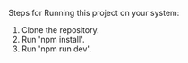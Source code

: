 Steps for Running this project on your system:

1. Clone the repository.
2. Run 'npm install'.
3. Run 'npm run dev'.